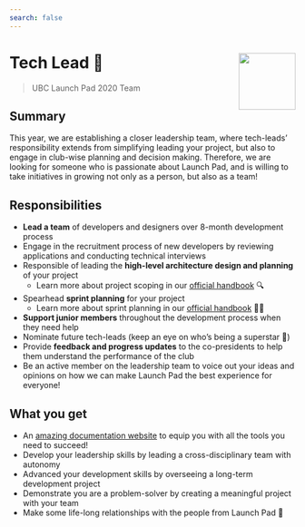 ```yaml
---
search: false
---
```


# Tech Lead 🚀 <img align="right" src="https://raw.githubusercontent.com/ubclaunchpad/ubclaunchpad.com/master/src/assets/rocket.png" width="100px">

> UBC Launch Pad 2020 Team

## Summary

This year, we are establishing a closer leadership team, where tech-leads’ responsibility extends from simplifying leading your project, but also to engage in club-wise planning and decision making. Therefore, we are looking for someone who is passionate about Launch Pad, and is willing to take initiatives in growing not only as a person, but also as a team!

## Responsibilities

* **Lead a team** of developers and designers over 8-month development process
* Engage in the recruitment process of new developers by reviewing applications and conducting technical interviews
* Responsible of leading the **high-level architecture design and planning** of your project
  * Learn more about project scoping in our [official handbook](/handbook/project-management/scope.md) 🔍
* Spearhead **sprint planning** for your project
  * Learn more about sprint planning in our [official handbook](/handbook/project-management/sprints.md) 🚴🏼
* **Support junior members** throughout the development process when they need help
* Nominate future tech-leads (keep an eye on who’s being a superstar 👀)
* Provide **feedback and progress updates** to the co-presidents to help them understand the performance of the club
* Be an active member on the leadership team to voice out your ideas and opinions on how we can make Launch Pad the best experience for everyone!

## What you get

* An [amazing documentation website](https://docs.ubclaunchpad.com) to equip you with all the tools you need to succeed!
* Develop your leadership skills by leading a cross-disciplinary team with autonomy
* Advanced your development skills by overseeing a long-term development project
* Demonstrate you are a problem-solver by creating a meaningful project with your team
* Make some life-long relationships with the people from Launch Pad 💫
